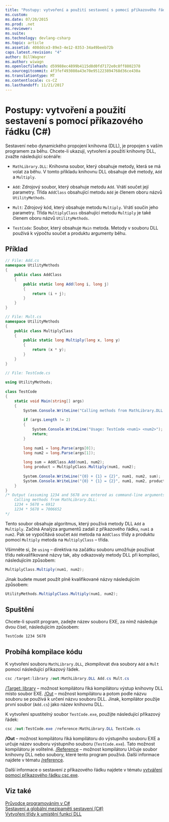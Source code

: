 ```yaml
---
title: "Postupy: vytvoření a použití sestavení s pomocí příkazového řádku (C#)"
ms.custom: 
ms.date: 07/20/2015
ms.prod: .net
ms.reviewer: 
ms.suite: 
ms.technology: devlang-csharp
ms.topic: article
ms.assetid: 408ddce3-89e3-4e12-8353-34a49beeb72b
caps.latest.revision: "4"
author: BillWagner
ms.author: wiwagn
ms.openlocfilehash: d59988ec4899b4115d8d0fd7172e0c8ff8802378
ms.sourcegitcommit: 4f3fef493080a43e70e951223894768d36ce430a
ms.translationtype: MT
ms.contentlocale: cs-CZ
ms.lasthandoff: 11/21/2017
---
```

# <a name="how-to-create-and-use-assemblies-using-the-command-line-c"></a>Postupy: vytvoření a použití sestavení s pomocí příkazového řádku (C#)
Sestavení nebo dynamického propojení knihovna (DLL), je propojen s vaším programem za běhu. Chcete-li ukazují, vytvoření a použití knihovny DLL, zvažte následující scénáře:  
  
-   `MathLibrary.DLL`: Knihovna soubor, který obsahuje metody, která se má volat za běhu. V tomto příkladu knihovnu DLL obsahuje dvě metody, `Add` a `Multiply`.  
  
-   `Add`: Zdrojový soubor, který obsahuje metodu `Add`. Vrátí součet její parametry. Třída `AddClass` obsahující metodu `Add` je členem oboru názvů `UtilityMethods`.  
  
-   `Mult`: Zdrojový kód, který obsahuje metodu `Multiply`. Vrátí součin jeho parametry. Třída `MultiplyClass` obsahující metodu `Multiply` je také členem oboru názvů `UtilityMethods`.  
  
-   `TestCode`: Soubor, který obsahuje `Main` metoda. Metody v souboru DLL používá k výpočtu součet a produktu argumenty běhu.  
  
## <a name="example"></a>Příklad  
  
```csharp  
// File: Add.cs   
namespace UtilityMethods  
{  
    public class AddClass   
    {  
        public static long Add(long i, long j)   
        {   
            return (i + j);  
        }  
    }  
}  
```  
  
```csharp  
// File: Mult.cs  
namespace UtilityMethods   
{  
    public class MultiplyClass  
    {  
        public static long Multiply(long x, long y)   
        {  
            return (x * y);   
        }  
    }  
}  
```  
  
```csharp  
// File: TestCode.cs  
  
using UtilityMethods;  
  
class TestCode  
{  
    static void Main(string[] args)   
    {  
        System.Console.WriteLine("Calling methods from MathLibrary.DLL:");  
  
        if (args.Length != 2)  
        {  
            System.Console.WriteLine("Usage: TestCode <num1> <num2>");  
            return;  
        }  
  
        long num1 = long.Parse(args[0]);  
        long num2 = long.Parse(args[1]);  
  
        long sum = AddClass.Add(num1, num2);  
        long product = MultiplyClass.Multiply(num1, num2);  
  
        System.Console.WriteLine("{0} + {1} = {2}", num1, num2, sum);  
        System.Console.WriteLine("{0} * {1} = {2}", num1, num2, product);  
    }  
}  
/* Output (assuming 1234 and 5678 are entered as command-line arguments):  
    Calling methods from MathLibrary.DLL:  
    1234 + 5678 = 6912  
    1234 * 5678 = 7006652          
*/  
```  
  
 Tento soubor obsahuje algoritmus, který používá metody DLL `Add` a `Multiply`. Začíná Analýza argumentů zadali z příkazového řádku, `num1` a `num2`. Pak se vypočítává součet `Add` metoda na `AddClass` třídy a produktu pomocí `Multiply` metoda na `MultiplyClass` – třída.  
  
 Všimněte si, že `using` – direktiva na začátku souboru umožňuje používat třídu nekvalifikované názvy tak, aby odkazovaly metody DLL při kompilaci, následujícím způsobem:  
  
```csharp  
MultiplyClass.Multiply(num1, num2);  
```  
  
 Jinak budete muset použít plně kvalifikované názvy následujícím způsobem:  
  
```csharp  
UtilityMethods.MultiplyClass.Multiply(num1, num2);  
```  
  
## <a name="execution"></a>Spuštění  
 Chcete-li spustit program, zadejte název souboru EXE, za nímž následuje dvou čísel, následujícím způsobem:  
  
 `TestCode 1234 5678`  
  
## <a name="compiling-the-code"></a>Probíhá kompilace kódu  
 K vytvoření souboru `MathLibrary.DLL`, zkompilovat dva soubory `Add` a `Mult` pomocí následující příkazový řádek.  
  
```csharp  
csc /target:library /out:MathLibrary.DLL Add.cs Mult.cs  
```  
  
 [/Target: library](../../../../csharp/language-reference/compiler-options/target-library-compiler-option.md) – možnost kompilátoru říká kompilátoru výstup knihovny DLL místo soubor EXE. [/Out](../../../../csharp/language-reference/compiler-options/out-compiler-option.md) – možnost kompilátoru a potom podle názvu souboru se používá k určení názvu souboru DLL. Jinak, kompilátor použije první soubor (`Add.cs`) jako název knihovnu DLL.  
  
 K vytvoření spustitelný soubor `TestCode.exe`, použijte následující příkazový řádek:  
  
```csharp  
csc /out:TestCode.exe /reference:MathLibrary.DLL TestCode.cs  
```  
  
 **/Out** – možnost kompilátoru říká kompilátoru do výstupního souboru EXE a určuje název souboru výstupního souboru (`TestCode.exe`). Tato možnost kompilátoru je volitelné. [/Reference](../../../../csharp/language-reference/compiler-options/reference-compiler-option.md) – možnost kompilátoru Určuje soubor knihovny DLL nebo soubory, které tento program používá. Další informace najdete v tématu [/reference](../../../../csharp/language-reference/compiler-options/reference-compiler-option.md).  
  
 Další informace o sestavení z příkazového řádku najdete v tématu [vytváření pomocí příkazového řádku csc.exe](../../../../csharp/language-reference/compiler-options/command-line-building-with-csc-exe.md).  
  
## <a name="see-also"></a>Viz také  
 [Průvodce programováním v C#](../../../../csharp/programming-guide/index.md)  
 [Sestavení a globální mezipaměti sestavení (C#)](../../../../csharp/programming-guide/concepts/assemblies-gac/index.md)  
 [Vytvoření třídy k umístění funkcí DLL](../../../../framework/interop/creating-a-class-to-hold-dll-functions.md)
